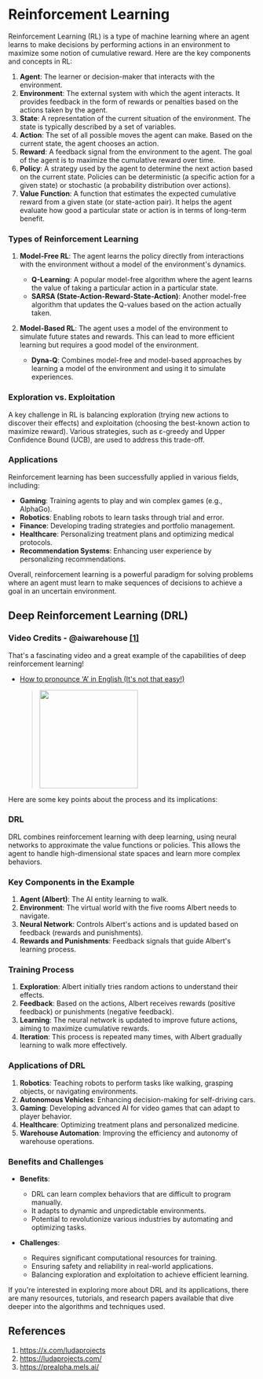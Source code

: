 # Reinforcement Learning

Reinforcement Learning (RL) is a type of machine learning where an agent learns to make decisions by performing actions in an environment to maximize some notion of cumulative reward. Here are the key components and concepts in RL:

1. **Agent**: The learner or decision-maker that interacts with the environment.
2. **Environment**: The external system with which the agent interacts. It provides feedback in the form of rewards or penalties based on the actions taken by the agent.
3. **State**: A representation of the current situation of the environment. The state is typically described by a set of variables.
4. **Action**: The set of all possible moves the agent can make. Based on the current state, the agent chooses an action.
5. **Reward**: A feedback signal from the environment to the agent. The goal of the agent is to maximize the cumulative reward over time.
6. **Policy**: A strategy used by the agent to determine the next action based on the current state. Policies can be deterministic (a specific action for a given state) or stochastic (a probability distribution over actions).
7. **Value Function**: A function that estimates the expected cumulative reward from a given state (or state-action pair). It helps the agent evaluate how good a particular state or action is in terms of long-term benefit.

### Types of Reinforcement Learning

1. **Model-Free RL**: The agent learns the policy directly from interactions with the environment without a model of the environment's dynamics.
   - **Q-Learning**: A popular model-free algorithm where the agent learns the value of taking a particular action in a particular state.
   - **SARSA (State-Action-Reward-State-Action)**: Another model-free algorithm that updates the Q-values based on the action actually taken.

2. **Model-Based RL**: The agent uses a model of the environment to simulate future states and rewards. This can lead to more efficient learning but requires a good model of the environment.
   - **Dyna-Q**: Combines model-free and model-based approaches by learning a model of the environment and using it to simulate experiences.

### Exploration vs. Exploitation

A key challenge in RL is balancing exploration (trying new actions to discover their effects) and exploitation (choosing the best-known action to maximize reward). Various strategies, such as ε-greedy and Upper Confidence Bound (UCB), are used to address this trade-off.

### Applications

Reinforcement learning has been successfully applied in various fields, including:
- **Gaming**: Training agents to play and win complex games (e.g., AlphaGo).
- **Robotics**: Enabling robots to learn tasks through trial and error.
- **Finance**: Developing trading strategies and portfolio management.
- **Healthcare**: Personalizing treatment plans and optimizing medical protocols.
- **Recommendation Systems**: Enhancing user experience by personalizing recommendations.

Overall, reinforcement learning is a powerful paradigm for solving problems where an agent must learn to make sequences of decisions to achieve a goal in an uncertain environment.

## Deep Reinforcement Learning (DRL)

### Video Credits - @aiwarehouse [[1]](https://www.youtube.com/watch?v=L_4BPjLBF4E)

That's a fascinating video and a great example of the capabilities of deep reinforcement learning! 

 * [How to pronounce ‘A’ in English (It's not that easy!)](https://www.youtube.com/watch?v=L_4BPjLBF4E)
	> [<img src="https://img.youtube.com/vi/L_4BPjLBF4E/0.jpg" width="200">](https://www.youtube.com/watch?v=L_4BPjLBF4E "AI Teaches Itself to Walk! In this video an AI Warehouse agent named Albert learns how to walk to escape 5 rooms I created. The AI was trained using Deep Reinforcement Learning, a method of Machine Learning which involves rewarding the agent for doing something correctly, and punishing it for doing anything incorrectly. Albert's actions are controlled by a Neural Network that's updated after each attempt in order to try to give Albert more rewards and less punishments over time. Check the pinned comment for more information on how the AI was trained! by AI Warehouse 8,840K views 8 minutes, 39 seconds")

Here are some key points about the process and its implications:

### DRL

DRL combines reinforcement learning with deep learning, using neural networks to approximate the value functions or policies. This allows the agent to handle high-dimensional state spaces and learn more complex behaviors.

### Key Components in the Example

1. **Agent (Albert)**: The AI entity learning to walk.
2. **Environment**: The virtual world with the five rooms Albert needs to navigate.
3. **Neural Network**: Controls Albert's actions and is updated based on feedback (rewards and punishments).
4. **Rewards and Punishments**: Feedback signals that guide Albert's learning process.

### Training Process

1. **Exploration**: Albert initially tries random actions to understand their effects.
2. **Feedback**: Based on the actions, Albert receives rewards (positive feedback) or punishments (negative feedback).
3. **Learning**: The neural network is updated to improve future actions, aiming to maximize cumulative rewards.
4. **Iteration**: This process is repeated many times, with Albert gradually learning to walk more effectively.

### Applications of DRL

1. **Robotics**: Teaching robots to perform tasks like walking, grasping objects, or navigating environments.
2. **Autonomous Vehicles**: Enhancing decision-making for self-driving cars.
3. **Gaming**: Developing advanced AI for video games that can adapt to player behavior.
4. **Healthcare**: Optimizing treatment plans and personalized medicine.
5. **Warehouse Automation**: Improving the efficiency and autonomy of warehouse operations.

### Benefits and Challenges

- **Benefits**: 
  - DRL can learn complex behaviors that are difficult to program manually.
  - It adapts to dynamic and unpredictable environments.
  - Potential to revolutionize various industries by automating and optimizing tasks.

- **Challenges**:
  - Requires significant computational resources for training.
  - Ensuring safety and reliability in real-world applications.
  - Balancing exploration and exploitation to achieve efficient learning.

If you're interested in exploring more about DRL and its applications, there are many resources, tutorials, and research papers available that dive deeper into the algorithms and techniques used.

## References
1. https://x.com/ludaprojects
2. https://ludaprojects.com/
3. https://prealpha.mels.ai/